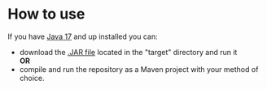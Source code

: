 # How to use
If you have [Java 17](https://www.oracle.com/java/technologies/javase/jdk17-archive-downloads.html) and up installed you can:
- download the [.JAR file](https://github.com/PickleEaterJim33/Mandelbrot-Set-Viewer/raw/main/target/MandelbrotSetViewer.jar) located in the "target" directory and run it  
**OR**
- compile and run the repository as a Maven project with your method of choice.
